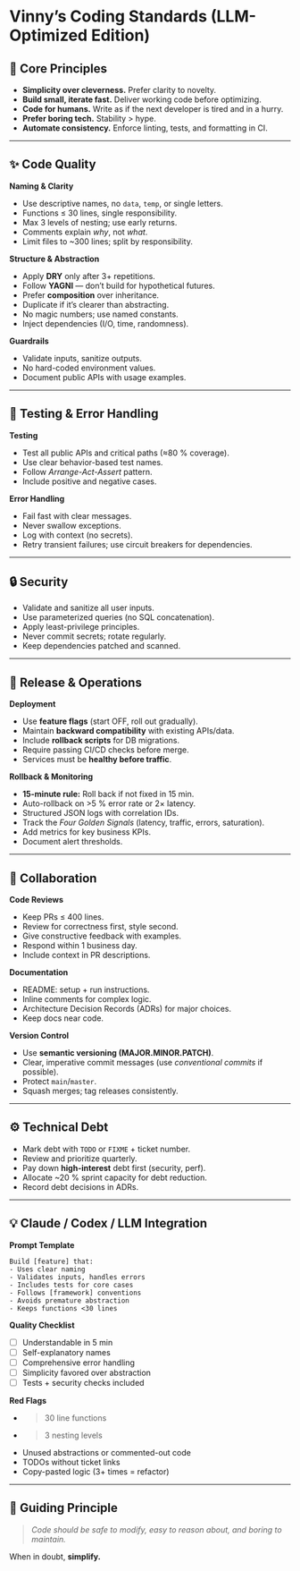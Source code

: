 # Vinny’s Coding Standards (LLM-Optimized Edition)

## 🎯 Core Principles
- **Simplicity over cleverness.** Prefer clarity to novelty.  
- **Build small, iterate fast.** Deliver working code before optimizing.  
- **Code for humans.** Write as if the next developer is tired and in a hurry.  
- **Prefer boring tech.** Stability > hype.  
- **Automate consistency.** Enforce linting, tests, and formatting in CI.

---

## ✨ Code Quality

**Naming & Clarity**
- Use descriptive names, no `data`, `temp`, or single letters.  
- Functions ≤ 30 lines, single responsibility.  
- Max 3 levels of nesting; use early returns.  
- Comments explain *why*, not *what*.  
- Limit files to ~300 lines; split by responsibility.

**Structure & Abstraction**
- Apply **DRY** only after 3+ repetitions.  
- Follow **YAGNI** — don’t build for hypothetical futures.  
- Prefer **composition** over inheritance.  
- Duplicate if it’s clearer than abstracting.  
- No magic numbers; use named constants.  
- Inject dependencies (I/O, time, randomness).  

**Guardrails**
- Validate inputs, sanitize outputs.  
- No hard-coded environment values.  
- Document public APIs with usage examples.

---

## 🧪 Testing & Error Handling

**Testing**
- Test all public APIs and critical paths (≈80 % coverage).  
- Use clear behavior-based test names.  
- Follow *Arrange-Act-Assert* pattern.  
- Include positive and negative cases.  

**Error Handling**
- Fail fast with clear messages.  
- Never swallow exceptions.  
- Log with context (no secrets).  
- Retry transient failures; use circuit breakers for dependencies.

---

## 🔒 Security
- Validate and sanitize all user inputs.  
- Use parameterized queries (no SQL concatenation).  
- Apply least-privilege principles.  
- Never commit secrets; rotate regularly.  
- Keep dependencies patched and scanned.  

---

## 🚀 Release & Operations

**Deployment**
- Use **feature flags** (start OFF, roll out gradually).  
- Maintain **backward compatibility** with existing APIs/data.  
- Include **rollback scripts** for DB migrations.  
- Require passing CI/CD checks before merge.  
- Services must be **healthy before traffic**.

**Rollback & Monitoring**
- **15-minute rule:** Roll back if not fixed in 15 min.  
- Auto-rollback on >5 % error rate or 2× latency.  
- Structured JSON logs with correlation IDs.  
- Track the *Four Golden Signals* (latency, traffic, errors, saturation).  
- Add metrics for key business KPIs.  
- Document alert thresholds.

---

## 🤝 Collaboration

**Code Reviews**
- Keep PRs ≤ 400 lines.  
- Review for correctness first, style second.  
- Give constructive feedback with examples.  
- Respond within 1 business day.  
- Include context in PR descriptions.

**Documentation**
- README: setup + run instructions.  
- Inline comments for complex logic.  
- Architecture Decision Records (ADRs) for major choices.  
- Keep docs near code.  

**Version Control**
- Use **semantic versioning (MAJOR.MINOR.PATCH)**.  
- Clear, imperative commit messages (use *conventional commits* if possible).  
- Protect `main`/`master`.  
- Squash merges; tag releases consistently.

---

## ⚙️ Technical Debt
- Mark debt with `TODO` or `FIXME` + ticket number.  
- Review and prioritize quarterly.  
- Pay down **high-interest** debt first (security, perf).  
- Allocate ~20 % sprint capacity for debt reduction.  
- Record debt decisions in ADRs.

---

## 💡 Claude / Codex / LLM Integration

**Prompt Template**
```
Build [feature] that:
- Uses clear naming
- Validates inputs, handles errors
- Includes tests for core cases
- Follows [framework] conventions
- Avoids premature abstraction
- Keeps functions <30 lines
```

**Quality Checklist**
- [ ] Understandable in 5 min  
- [ ] Self-explanatory names  
- [ ] Comprehensive error handling  
- [ ] Simplicity favored over abstraction  
- [ ] Tests + security checks included  

**Red Flags**
- > 30 line functions  
- > 3 nesting levels  
- Unused abstractions or commented-out code  
- TODOs without ticket links  
- Copy-pasted logic (3+ times = refactor)

---

## 🧭 Guiding Principle
> *Code should be safe to modify, easy to reason about, and boring to maintain.*

When in doubt, **simplify.**
